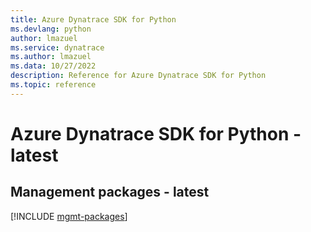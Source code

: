 ```yaml
---
title: Azure Dynatrace SDK for Python
ms.devlang: python
author: lmazuel
ms.service: dynatrace
ms.author: lmazuel
ms.data: 10/27/2022
description: Reference for Azure Dynatrace SDK for Python
ms.topic: reference
---
```

# Azure Dynatrace SDK for Python - latest

## Management packages - latest
[!INCLUDE [mgmt-packages](dynatrace-mgmt-index.md)]